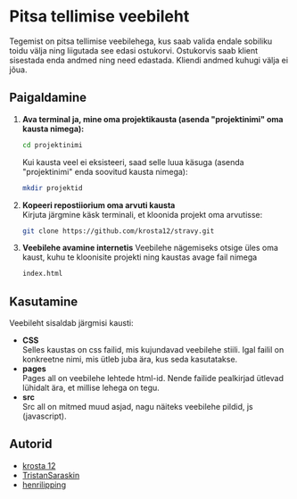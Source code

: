 # Pitsa tellimise veebileht

Tegemist on pitsa tellimise veebilehega, kus saab valida endale sobiliku toidu välja ning liigutada see edasi ostukorvi.
Ostukorvis saab klient sisestada enda andmed ning need edastada. Kliendi andmed kuhugi välja ei jõua.

## Paigaldamine

1. **Ava terminal ja, mine oma projektikausta (asenda "projektinimi" oma kausta nimega):**
   ```bash
   cd projektinimi
   ```
   Kui kausta veel ei eksisteeri, saad selle luua käsuga (asenda "projektinimi" enda soovitud kausta nimega):
   ```bash
   mkdir projektid
   ```
     
2. **Kopeeri repostiiorium oma arvuti kausta**  
   Kirjuta järgmine käsk terminali, et kloonida projekt oma arvutisse:
    ```bash
    git clone https://github.com/krosta12/stravy.git
    ```    
3. **Veebilehe avamine internetis**
    Veebilehe nägemiseks otsige üles oma kaust, kuhu te kloonisite projekti ning kaustas avage fail nimega
   ```bash
   index.html
   ```

## Kasutamine
Veebileht sisaldab järgmisi kausti:
- **CSS**  
   Selles kaustas on css failid, mis kujundavad veebilehe stiili. Igal failil on konkreetne nimi, mis ütleb juba ära, kus seda kasutatakse.
- **pages**  
  Pages all on veebilehe lehtede html-id. Nende failide pealkirjad ütlevad lühidalt ära, et millise lehega on tegu.
- **src**  
  Src all on mitmed muud asjad, nagu näiteks veebilehe pildid, js (javascript).

## Autorid
- [krosta 12](https://github.com/krosta12)
- [TristanSaraskin](https://github.com/TristanSaraskin)
- [henrilipping](https://github.com/henrilipping)
